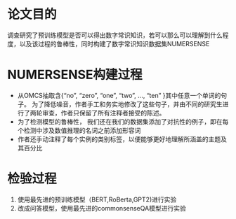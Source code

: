 # 论文目的
调查研究了预训练模型是否可以得出数字常识知识，若可以那么可以理解到什么程度，以及该过程的鲁棒性，同时构建了数字常识知识数据集NUMERSENSE

# NUMERSENSE构建过程
- 从OMCS抽取含{“no”, “zero”, “one”, “two”, ..., “ten” }其中任意一个单词的句子。 为了降低噪音，作者手工和务实地修改了这些句子，并由不同的研究生进行了两轮审查，作者只保留了所有注释者接受的陈述。
- 为了检测模型的鲁棒性， 我们还在我们的数据集添加了对抗性的例子，即在每个检测中涉及数值推理的名词之前添加形容词
- 作者还手动注释了每个实例的类别标签，以便能够更好地理解所涵盖的主题及其百分比

# 检验过程
1. 使用最先进的预训练模型（BERT,RoBerta,GPT2)进行实验
2. 改成问答模型，使用最先进的commonsenseQA模型进行实验
